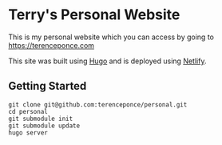 # Terry's Personal Website

This is my personal website which you can access by going to https://terenceponce.com

This site was built using [Hugo](https://gohugo.io/) and is deployed using [Netlify](https://netlify.com).

## Getting Started

```
git clone git@github.com:terenceponce/personal.git
cd personal
git submodule init
git submodule update
hugo server
```
